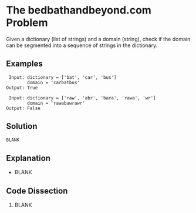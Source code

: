 # The bedbathandbeyond.&#8203;com Problem
Given a dictionary (list of strings) and a domain (string), check if the domain can be segmented into a sequence of strings in the dictionary.

## Examples
```
 Input: dictionary = ['bat', 'car', 'bus']
        domain = 'carbatbus'
Output: True

 Input: dictionary = ['raw', 'abr', 'bara', 'rawa', 'wr']
        domain = 'rawabawrawr'
Output: False
```

## Solution
```python
BLANK
```

## Explanation
* BLANK

## Code Dissection
1. BLANK